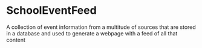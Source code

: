 # SchoolEventFeed
A collection of event information from a multitude of sources that are stored in a database and used to generate a webpage with a feed of all that content
